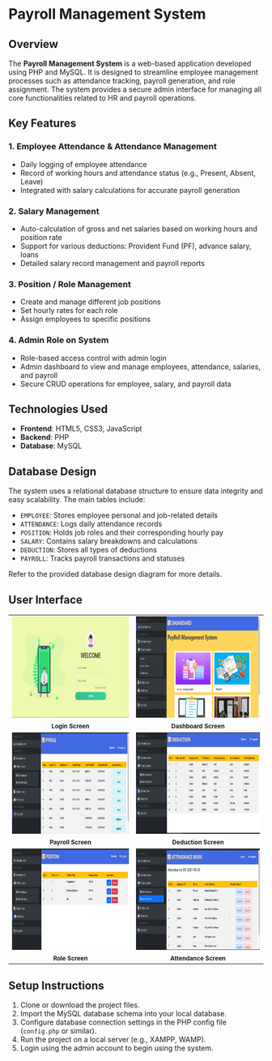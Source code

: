 # Payroll Management System

## Overview

The **Payroll Management System** is a web-based application developed using PHP and MySQL. It is designed to streamline employee management processes such as attendance tracking, payroll generation, and role assignment. The system provides a secure admin interface for managing all core functionalities related to HR and payroll operations.

## Key Features

### 1. Employee Attendance & Attendance Management
- Daily logging of employee attendance
- Record of working hours and attendance status (e.g., Present, Absent, Leave)
- Integrated with salary calculations for accurate payroll generation

### 2. Salary Management
- Auto-calculation of gross and net salaries based on working hours and position rate
- Support for various deductions: Provident Fund (PF), advance salary, loans
- Detailed salary record management and payroll reports

### 3. Position / Role Management
- Create and manage different job positions
- Set hourly rates for each role
- Assign employees to specific positions

### 4. Admin Role on System
- Role-based access control with admin login
- Admin dashboard to view and manage employees, attendance, salaries, and payroll
- Secure CRUD operations for employee, salary, and payroll data

## Technologies Used

- **Frontend**: HTML5, CSS3, JavaScript  
- **Backend**: PHP  
- **Database**: MySQL  

## Database Design

The system uses a relational database structure to ensure data integrity and easy scalability. The main tables include:

- `EMPLOYEE`: Stores employee personal and job-related details
- `ATTENDANCE`: Logs daily attendance records
- `POSITION`: Holds job roles and their corresponding hourly pay
- `SALARY`: Contains salary breakdowns and calculations
- `DEDUCTION`: Stores all types of deductions
- `PAYROLL`: Tracks payroll transactions and statuses

Refer to the provided database design diagram for more details.

## User Interface

<div align="center">
  <table>
    <tr>
      <td align="center">
        <img src="https://github.com/nareshsuthardev/Payroll-Management-System/blob/main/Screenshots/login.png" alt="Screenshot 1" height="200px">
        <br>
        <sub><b>Login Screen</b></sub>
      </td>
      <td align="center">
        <img src="https://github.com/nareshsuthardev/Payroll-Management-System/blob/main/Screenshots/dashboard.png" alt="Screenshot 1" height="200px">
        <br>
        <sub><b>Dashboard Screen</b></sub>
      </td>
    </tr>
    <tr>
      <td align="center">
        <img src="https://github.com/nareshsuthardev/Payroll-Management-System/blob/main/Screenshots/payroll.png" alt="Screenshot 1" height="200px">
        <br>
        <sub><b>Payroll Screen</b></sub>
      </td>
      <td align="center">
        <img src="https://github.com/nareshsuthardev/Payroll-Management-System/blob/main/Screenshots/deductiom.png" alt="Screenshot 1" height="200px">
        <br>
        <sub><b>Deduction Screen</b></sub>
      </td>
    </tr>
        <tr>
      <td align="center">
        <img src="https://github.com/nareshsuthardev/Payroll-Management-System/blob/main/Screenshots/position.png" alt="Screenshot 1" height="200px">
        <br>
        <sub><b>Role Screen</b></sub>
      </td>
      <td align="center">
        <img src="https://github.com/nareshsuthardev/Payroll-Management-System/blob/main/Screenshots/attendencebook.png" alt="Screenshot 1" height="200px">
        <br>
        <sub><b>Attendance Screen</b></sub>
      </td>
    </tr>
  </table>
</div>

## Setup Instructions

1. Clone or download the project files.
2. Import the MySQL database schema into your local database.
3. Configure database connection settings in the PHP config file (`config.php` or similar).
4. Run the project on a local server (e.g., XAMPP, WAMP).
5. Login using the admin account to begin using the system.


